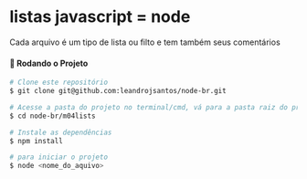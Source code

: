 # listas javascript = node

Cada arquivo é um tipo de lista ou filto e tem também seus comentários 

#### 🎲 Rodando o Projeto

```bash
# Clone este repositório
$ git clone git@github.com:leandrojsantos/node-br.git

# Acesse a pasta do projeto no terminal/cmd, vá para a pasta raiz do projeto
$ cd node-br/m04lists

# Instale as dependências
$ npm install

# para iniciar o projeto
$ node <nome_do_aquivo>

```
